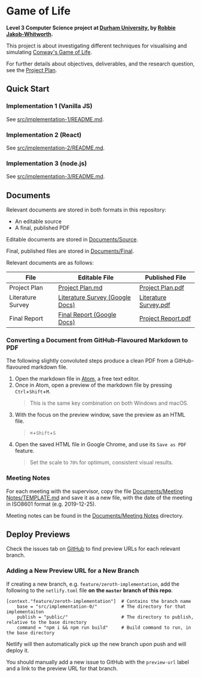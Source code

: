 # Game of Life
**Level 3 Computer Science project at [Durham University](https://www.dur.ac.uk/computer.science/), by [Robbie Jakob-Whitworth](https://robbie.xyz).**

This project is about investigating different techniques for visualising and simulating [Conway's Game of Life](https://en.wikipedia.org/wiki/Conway%27s_Game_of_Life).

For further details about objectives, deliverables, and the research question, see the [Project Plan](Documents/Source/Project%20Plan.md).

## Quick Start
### Implementation 1 (Vanilla JS)
See [src/implementation-1/README.md](src/implementation-1/README.md).

### Implementation 2 (React)
See [src/implementation-2/README.md](src/implementation-2/README.md).

### Implementation 3 (node.js)
See [src/implementation-3/README.md](src/implementation-3/README.md).

## Documents
Relevant documents are stored in both formats in this repository:
- An editable source
- A final, published PDF

Editable documents are stored in [Documents/Source](Documents/Source).

Final, published files are stored in [Documents/Final](Documents/Final).

Relevant documents are as follows:


|File        |Editable File        |Published File       |
|------------|---------------------|---------------------|
|Project Plan |[Project Plan.md](Documents/Source/Project%20Plan.md) |[Project Plan.pdf](Documents/Final/Project%20Plan.pdf)|
|Literature Survey|[Literature Survey (Google Docs)](https://docs.google.com/document/d/1f3Qgao7WAvY9Of11-YSw6nsAx21ldypqUjD4GKeCy3w/edit#heading=h.mtt16cyvjg30)|[Literature Survey.pdf](Documents/Final/Literature%20Survey.pdf)|
|Final Report |[Final Report (Google Docs)](https://docs.google.com/document/d/1_Y9BfHVNBwC0ZT2fC5gldjIyDd4Ca2r6QnUqsPm2-vQ/edit#)| [Project Report.pdf](Documents/Final/Project%20Report.pdf)|

### Converting a Document from GitHub-Flavoured Markdown to PDF
The following slightly convoluted steps produce a clean PDF from a GitHub-flavoured markdown file.

1. Open the markdown file in [Atom](https://atom.io/), a free text editor.
2. Once in Atom, open a preview of the markdown file by pressing `Ctrl`+`Shift`+`M`.
    > This is the same key combination on both Windows and macOS.
3. With the focus on the preview window, save the preview as an HTML file.
    > `⌘`+`Shift`+`S`
4. Open the saved HTML file in Google Chrome, and use its `Save as PDF` feature.
    > Set the scale to `70%` for optimum, consistent visual results.

### Meeting Notes
For each meeting with the supervisor, copy the file [Documents/Meeting Notes/TEMPLATE.md](Documents/Meeting%20Notes/TEMPLATE.md) and save it as a new file, with the date of the meeting in ISO8601 format (e.g. 2019-12-25).

Meeting notes can be found in the [Documents/Meeting Notes](Documents/Meeting%20Notes) directory.

## Deploy Previews
Check the issues tab on [GitHub](https://github.com/robzwolf/game-of-life) to find preview URLs for each
relevant branch.

### Adding a New Preview URL for a New Branch
If creating a new branch, e.g. `feature/zeroth-implementation`, add the following to the `netlify.toml` file **on**
**the `master` branch of this repo**.

```
[context."feature/zeroth-implementation"]  # Contains the branch name
    base = "src/implementation-0/"         # The directory for that implementaiton
    publish = "public/"                    # The directory to publish, relative to the base directory
    command = "npm i && npm run build"     # Build command to run, in the base directory
```

Netlify will then automatically pick up the new branch upon push and will deploy it.

You should manually add a new issue to GitHub with the `preview-url` label and a link to the preview URL for that branch.
